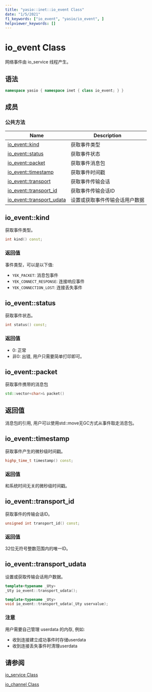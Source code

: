 ```yaml
---
title: "yasio::inet::io_event Class"
date: "1/5/2021"
f1_keywords: ["io_event", "yasio/io_event", ]
helpviewer_keywords: []
---
```


# io_event Class

网络事件由 io_service 线程产生。


## 语法

```cpp
namespace yasio { namespace inet { class io_event; } }
```

## 成员

### 公共方法

|Name|Description|
|----------|-----------------|
|[io_event::kind](#kind)|获取事件类型|
|[io_event::status](#status)|获取事件状态|
|[io_event::packet](#packet)|获取事件消息包|
|[io_event::timestamp](#timestamp)|获取事件时间戳|
|[io_event::transport](#transport)|获取事件传输会话|
|[io_event::transport_id](#transport_id)|获取事件传输会话ID|
|[io_event::transport_udata](#transport_udata)|设置或获取事件传输会话用户数据|


## <a name="kind"></a> io_event::kind

获取事件类型。

```cpp
int kind() const;
```

### 返回值

事件类型，可以是以下值:

* `YEK_PACKET`: 消息包事件
* `YEK_CONNECT_RESPONSE`: 连接响应事件
* `YEK_CONNECTION_LOST`: 连接丢失事件

## <a name="status"></a> io_event::status

获取事件状态。

```cpp
int status() const;
```

### 返回值

- 0: 正常
- 非0: 出错, 用户只需要简单打印即可。

## <a name="packet"></a> io_event::packet

获取事件携带的消息包

```cpp
std::vector<char>& packet()
```

## 返回值

消息包的引用, 用户可以使用std::move无GC方式从事件取走消息包。

## <a name="timestamp"></a> io_event::timestamp

获取事件产生的微秒级时间戳。

```cpp
highp_time_t timestamp() const;
```

### 返回值

和系统时间无关的微秒级时间戳。

## <a name="transport_id"></a> io_event::transport_id

获取事件的传输会话ID。

```cpp
unsigned int transport_id() const;
```

### 返回值

32位无符号整数范围内的唯一ID。

## <a name="transport_udata"></a> io_event::transport_udata

设置或获取传输会话用户数据。

```cpp
template<typename _Uty>
_Uty io_event::transport_udata();

template<typename _Uty>
void io_event::transport_udata(_Uty uservalue);
```

### 注意

用户需要自己管理 userdata 的内存, 例如:  

* 收到连接建立成功事件时存储userdata
* 收到连接丢失事件时清理userdata

## 请参阅

[io_service Class](./io_service-class.md)

[io_channel Class](./io_channel-class.md)
